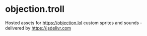 # objection.troll
Hosted assets for https://objection.lol custom sprites and sounds - delivered by https://jsdelivr.com
